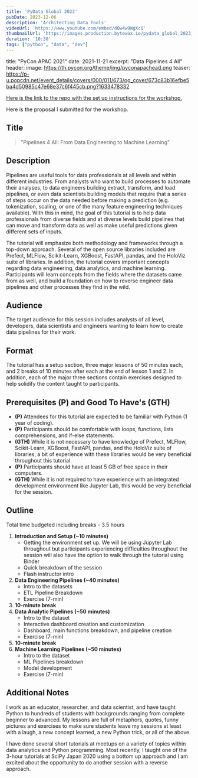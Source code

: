 ```yaml
---
title: 'PyData Global 2023'
pubDate: 2023-12-06
description: 'Architecting Data Tools'
videoUrl: 'https://www.youtube.com/embed/dQw4w9WgXcQ'
thumbnailUrl: 'https://images.production.bytewax.io/pydata_global_2023_519c788d2c.png'
duration: '10:30'
tags: ["python", "data", "dev"]
---
```

title: "PyCon APAC 2021"
date: 2021-11-21
excerpt: "Data Pipelines 4 All"
header:
  image: https://th.pycon.org/theme/img/pyconapachead.png
  teaser: https://p-u.popcdn.net/event_details/covers/000/011/673/og_cover/673c83b16efbe5ba4d50985c47e68e37c6f445cb.png?1633478332


[Here is the link to the repo with the set up instructions for the workshop.](https://github.com/ramonpzg/pycon-apac21-pipelines)

Here is the proposal I submitted for the workshop.

## Title

> "Pipelines 4 All: From Data Engineering to Machine Learning"

## Description

Pipelines are useful tools for data professionals at all levels and within different industries. From analysts who want to build processes to automate their analyses, to data engineers building extract, transform, and load pipelines, or even data scientists building models that require that a series of steps occur on the data needed before making a prediction (e.g. tokenization, scaling, or one of the many feature engineering techniques available). With this in mind, the goal of this tutorial is to help data professionals from diverse fields and at diverse levels build pipelines that can move and transform data as well as make useful predictions given different sets of inputs.

The tutorial will emphasize both methodology and frameworks through a top-down approach. Several of the open source libraries included are Prefect, MLFlow, Scikit-Learn, XGBoost, FastAPI, pandas, and the HoloViz suite of libraries.  In addition, the tutorial covers important concepts regarding data engineering, data analytics, and machine learning. Participants will learn concepts from the fields where the datasets came from as well, and build a foundation on how to reverse engineer data pipelines and other processes they find in the wild.

## Audience

The target audience for this session includes analysts of all level, developers, data scientists and engineers wanting to learn how to create data pipelines for their work.

## Format

The tutorial has a setup section, three major lessons of 50 minutes each, and 2 breaks of 10 minutes after each at the end of lesson 1 and 2. In addition, each of the major three sections contain exercises designed to help solidify the content taught to participants.

## Prerequisites (P) and Good To Have's (GTH)

- **(P)** Attendees for this tutorial are expected to be familiar with Python (1 year of coding). 
- **(P)** Participants should be comfortable with loops, functions, lists comprehensions, and if-else statements.
- **(GTH)** While it is not necessary to have knowledge of Prefect, MLFlow, Scikit-Learn, XGBoost, FastAPI, pandas, and the HoloViz suite of libraries, a bit of experience with these libraries would be very beneficial throughout this tutorial.
- **(P)** Participants should have at least 5 GB of free space in their computers.
- **(GTH)** While it is not required to have experience with an integrated development environment like Jupyter Lab, this would be very beneficial for the session.

## Outline

Total time budgeted including breaks - 3.5 hours

1. **Introduction and Setup (~10 minutes)**
   - Getting the environment set up. We will be using Jupyter Lab throughout but participants experiencing difficulties throughout the session will also have the option to walk through the tutorial using Binder
   - Quick breakdown of the session
   - Flash instructor intro
2. **Data Engineering Pipelines (~40 minutes)**
   - Intro to the datasets
   - ETL Pipeline Breakdown
   - Exercise (7-min)
3. **10-minute break**
4. **Data Analytic Pipelines (~50 minutes)**
   - Intro to the dataset
   - Interactive dashboard creation and customization
   - Dashboard, main functions breakdown, and pipeline creation
   - Exercise (7-min)
5. **10-minute break**
6. **Machine Learning Pipelines (~50 minutes)**
   - Intro to the dataset
   - ML Pipelines breakdown
   - Model development
   - Exercise (7-min)

## Additional Notes

I work as an educator, researcher, and data scientist, and have taught Python to hundreds of students with backgrounds ranging from complete beginner to advanced. My lessons are full of metaphors, quotes, funny pictures and exercises to make sure students leave my sessions at least with a laugh, a new concept learned, a new Python trick, or all of the above.

I have done several short tutorials at meetups on a variety of topics within data analytics and Python programming. Most recently, I taught one of the 3-hour tutorials at SciPy Japan 2020 using a bottom up approach and I am excited about the opportunity to do another session with a reverse approach.


